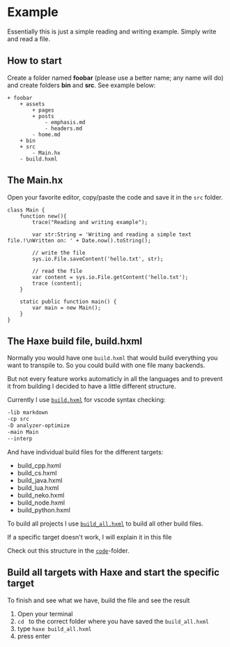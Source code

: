 # Example

Essentially this is just a simple reading and writing example.
Simply write and read a file.


## How to start

Create a folder named **foobar** (please use a better name; any name will do) and create folders **bin** and **src**.
See example below:

```
+ foobar
	+ assets
		+ pages
		+ posts
			- emphasis.md
			- headers.md
		- home.md
	+ bin
	+ src
		- Main.hx
	- build.hxml
```


## The Main.hx

Open your favorite editor, copy/paste the code and save it in the `src` folder.


```
class Main {
	function new(){
		trace("Reading and writing example");

		var str:String = 'Writing and reading a simple text file.!\nWritten on: ' + Date.now().toString();

		// write the file
		sys.io.File.saveContent('hello.txt', str);

		// read the file
		var content = sys.io.File.getContent('hello.txt');
		trace (content);
	}

	static public function main() {
		var main = new Main();
	}
}
```




## The Haxe build file, build.hxml

Normally you would have one `build.hxml` that would build everything you want to transpile to.
So you could build with one file many backends.

But not every feature works automaticly in all the languages and to prevent it from building I decided to have a little different structure.

Currently I use [`build.hxml`](https://github.com/MatthijsKamstra/haxesys/tree/master/10markdown/code/build.hxml) for vscode syntax checking:

```bash
-lib markdown
-cp src
-D analyzer-optimize
-main Main
--interp
```

And have individual build files for the different targets:

- build_cpp.hxml
- build_cs.hxml
- build_java.hxml
- build_lua.hxml
- build_neko.hxml
- build_node.hxml
- build_python.hxml

To build all projects I use [`build_all.hxml`](https://github.com/MatthijsKamstra/haxesys/tree/master/10markdown/code/build_all.hxml) to build all other build files.

If a specific target doesn't work, I will explain it in this file


Check out this structure in the [`code`](https://github.com/MatthijsKamstra/haxesys/tree/master/10markdown/code)-folder.



## Build all targets with Haxe and start the specific target

To finish and see what we have, build the file and see the result

1. Open your terminal
2. `cd ` to the correct folder where you have saved the `build_all.hxml`
3. type `haxe build_all.hxml`
4. press enter



